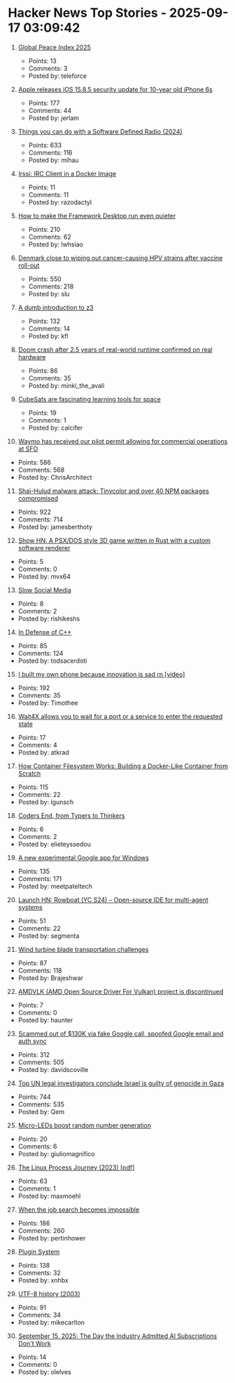 # Hacker News Top Stories - 2025-09-17 03:09:42

1. [Global Peace Index 2025](https://www.visionofhumanity.org/maps/)
   - Points: 13
   - Comments: 3
   - Posted by: teleforce

2. [Apple releases iOS 15.8.5 security update for 10-year old iPhone 6s](https://support.apple.com/en-us/125142)
   - Points: 177
   - Comments: 44
   - Posted by: jerlam

3. [Things you can do with a Software Defined Radio (2024)](https://blinry.org/50-things-with-sdr/)
   - Points: 633
   - Comments: 116
   - Posted by: mihau

4. [Irssi: IRC Client in a Docker Image](https://hub.docker.com/_/irssi)
   - Points: 11
   - Comments: 11
   - Posted by: razodactyl

5. [How to make the Framework Desktop run even quieter](https://noctua.at/en/how-to-make-the-framework-desktop-run-even-quieter)
   - Points: 210
   - Comments: 62
   - Posted by: lwhsiao

6. [Denmark close to wiping out cancer-causing HPV strains after vaccine roll-out](https://www.gavi.org/vaccineswork/denmark-close-wiping-out-leading-cancer-causing-hpv-strains-after-vaccine-roll-out)
   - Points: 550
   - Comments: 218
   - Posted by: slu

7. [A dumb introduction to z3](https://asibahi.github.io/thoughts/a-gentle-introduction-to-z3/)
   - Points: 132
   - Comments: 14
   - Posted by: kfl

8. [Doom crash after 2.5 years of real-world runtime confirmed on real hardware](https://lenowo.org/viewtopic.php?t=31)
   - Points: 86
   - Comments: 35
   - Posted by: minki_the_avali

9. [CubeSats are fascinating learning tools for space](https://www.jeffgeerling.com/blog/2025/cubesats-are-fascinating-learning-tools-space)
   - Points: 19
   - Comments: 1
   - Posted by: calcifer

10. [Waymo has received our pilot permit allowing for commercial operations at SFO](https://waymo.com/blog/#short-all-systems-go-at-sfo-waymo-has-received-our-pilot-permit)
   - Points: 586
   - Comments: 568
   - Posted by: ChrisArchitect

11. [Shai-Hulud malware attack: Tinycolor and over 40 NPM packages compromised](https://www.stepsecurity.io/blog/ctrl-tinycolor-and-40-npm-packages-compromised)
   - Points: 922
   - Comments: 714
   - Posted by: jamesberthoty

12. [Show HN: A PSX/DOS style 3D game written in Rust with a custom software renderer](https://totenarctanz.itch.io/a-scavenging-trip)
   - Points: 5
   - Comments: 0
   - Posted by: mvx64

13. [Slow Social Media](https://herman.bearblog.dev/slow-social-media/)
   - Points: 8
   - Comments: 2
   - Posted by: rishikeshs

14. [In Defense of C++](https://dayvster.com/blog/in-defense-of-cpp/)
   - Points: 85
   - Comments: 124
   - Posted by: todsacerdoti

15. [I built my own phone because innovation is sad rn [video]](https://www.youtube.com/watch?v=qy_9w_c2ub0)
   - Points: 192
   - Comments: 35
   - Posted by: Timothee

16. [Wait4X allows you to wait for a port or a service to enter the requested state](https://github.com/wait4x/wait4x)
   - Points: 17
   - Comments: 4
   - Posted by: atkrad

17. [How Container Filesystem Works: Building a Docker-Like Container from Scratch](https://labs.iximiuz.com/tutorials/container-filesystem-from-scratch)
   - Points: 115
   - Comments: 22
   - Posted by: lgunsch

18. [Coders End, from Typers to Thinkers](https://etsd.tech/posts/coders-end/)
   - Points: 6
   - Comments: 2
   - Posted by: elieteyssedou

19. [A new experimental Google app for Windows](https://blog.google/products/search/google-app-windows-labs/)
   - Points: 135
   - Comments: 171
   - Posted by: meetpateltech

20. [Launch HN: Rowboat (YC S24) – Open-source IDE for multi-agent systems](https://github.com/rowboatlabs/rowboat)
   - Points: 51
   - Comments: 22
   - Posted by: segmenta

21. [Wind turbine blade transportation challenges](https://spectrum.ieee.org/wind-turbine-blade-transport-plane)
   - Points: 87
   - Comments: 118
   - Posted by: Brajeshwar

22. [AMDVLK (AMD Open Source Driver For Vulkan) project is discontinued](https://github.com/GPUOpen-Drivers/AMDVLK/discussions/416)
   - Points: 7
   - Comments: 0
   - Posted by: haunter

23. [Scammed out of $130K via fake Google call, spoofed Google email and auth sync](https://bewildered.substack.com/p/i-was-scammed-out-of-130000-and-google)
   - Points: 312
   - Comments: 505
   - Posted by: davidscoville

24. [Top UN legal investigators conclude Israel is guilty of genocide in Gaza](https://www.middleeasteye.net/news/un-concludes-israel-guilty-genocide-gaza)
   - Points: 744
   - Comments: 535
   - Posted by: Qem

25. [Micro-LEDs boost random number generation](https://discovery.kaust.edu.sa/en/article/25936/micro-leds-boost-random-number-generation/)
   - Points: 20
   - Comments: 6
   - Posted by: giuliomagnifico

26. [The Linux Process Journey (2023) [pdf]](https://thelearningjourneyebooks.com/wp-content/uploads/2023/09/TheLinuxProcessJourney_v6_Sep2023.pdf)
   - Points: 63
   - Comments: 1
   - Posted by: maxmoehl

27. [When the job search becomes impossible](https://www.jeffwofford.com/wp/?p=2240)
   - Points: 186
   - Comments: 260
   - Posted by: pertinhower

28. [Plugin System](https://iina.io/plugins/)
   - Points: 138
   - Comments: 32
   - Posted by: xnhbx

29. [UTF-8 history (2003)](https://doc.cat-v.org/bell_labs/utf-8_history)
   - Points: 91
   - Comments: 34
   - Posted by: mikecarlton

30. [September 15, 2025: The Day the Industry Admitted AI Subscriptions Don't Work](https://blog.kilocode.ai/p/why-ai-subscriptions-cannot-work)
   - Points: 14
   - Comments: 0
   - Posted by: olelves

